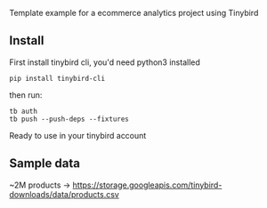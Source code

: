 

Template example for a ecommerce analytics project using Tinybird

## Install

First install tinybird cli, you'd need python3 installed

```
pip install tinybird-cli
```

then run:

```
tb auth
tb push --push-deps --fixtures
```

Ready to use in your tinybird account

## Sample data

~2M products -> https://storage.googleapis.com/tinybird-downloads/data/products.csv

